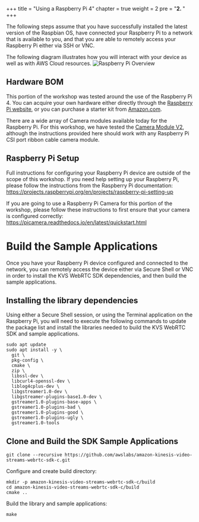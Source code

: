 +++
title = "Using a Raspberry Pi 4"
chapter = true
weight = 2
pre = "<b>2. </b>"
+++

The following steps assume that you have successfully installed the latest version of the Raspbian OS, have connected your Raspberry Pi to a network that is available to you, and that you are able to remotely access your Raspberry Pi either via SSH or VNC.

The following diagram illustrates how you will interact with your device as well as with AWS Cloud resources. 
![Raspberry Pi Overview](/images/RaspberryPiOverview.png)

## Hardware BOM

This portion of the workshop was tested around the use of the Raspberry Pi 4. You can acquire your own hardware either directly through the [Raspberry Pi website](https://www.raspberrypi.org/products/raspberry-pi-4-model-b/), or you can purchase a starter kit from [Amazon.com](https://www.amazon.com/CanaKit-Raspberry-4GB-Starter-Kit/dp/B07V5JTMV9/ref=sr_1_5?dchild=1&keywords=raspberry+pi+v4&qid=1617645178&sr=8-5).

There are a wide array of Camera modules available today for the Raspberry Pi. For this workshop, we have tested the [Camera Module V2](https://www.raspberrypi.org/products/camera-module-v2/), although the instructions provided here should work with any Raspberry Pi CSI port ribbon cable camera module.

## Raspberry Pi Setup

Full instructions for configuring your Raspberry Pi device are outside of the scope of this workshop. If you need help setting up your Raspberry Pi, please follow the instructions from the Raspberry Pi documentation: https://projects.raspberrypi.org/en/projects/raspberry-pi-setting-up

If you are going to use a Raspberry Pi Camera for this portion of the workshop, please follow these instructions to first ensure that your camera is configured correctly: https://picamera.readthedocs.io/en/latest/quickstart.html

# Build the Sample Applications

Once you have your Raspberry Pi device configured and connected to the network, you can remotely access the device either via Secure Shell or VNC in order to install the KVS WebRTC SDK dependencies, and then build the sample applications.

## Installing the library dependencies

Using either a Secure Shell session, or using the Terminal application on the Raspberry Pi, you will need to execute the following commands to update the package list and install the libraries needed to build the KVS WebRTC SDK and sample applications.

```
sudo apt update
sudo apt install -y \
  git \
  pkg-config \
  cmake \
  zip \
  libssl-dev \
  libcurl4-openssl-dev \
  liblog4cplus-dev \
  libgstreamer1.0-dev \
  libgstreamer-plugins-base1.0-dev \
  gstreamer1.0-plugins-base-apps \
  gstreamer1.0-plugins-bad \
  gstreamer1.0-plugins-good \
  gstreamer1.0-plugins-ugly \
  gstreamer1.0-tools
```

## Clone and Build the SDK Sample Applications

```git
git clone --recursive https://github.com/awslabs/amazon-kinesis-video-streams-webrtc-sdk-c.git
```

Configure and create build directory:
```
mkdir -p amazon-kinesis-video-streams-webrtc-sdk-c/build
cd amazon-kinesis-video-streams-webrtc-sdk-c/build
cmake ..
```

Build the library and sample applications:
```
make
```
